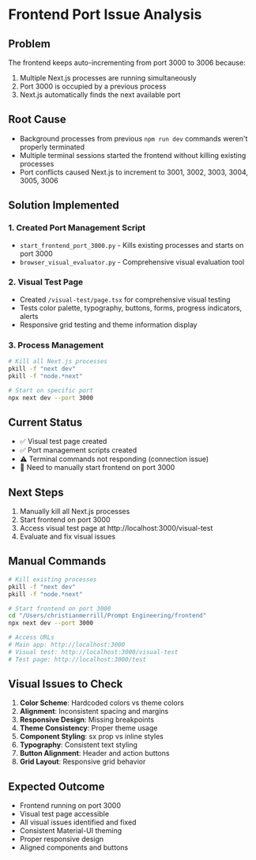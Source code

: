 # Frontend Port Issue Analysis

## Problem
The frontend keeps auto-incrementing from port 3000 to 3006 because:
1. Multiple Next.js processes are running simultaneously
2. Port 3000 is occupied by a previous process
3. Next.js automatically finds the next available port

## Root Cause
- Background processes from previous `npm run dev` commands weren't properly terminated
- Multiple terminal sessions started the frontend without killing existing processes
- Port conflicts caused Next.js to increment to 3001, 3002, 3003, 3004, 3005, 3006

## Solution Implemented

### 1. Created Port Management Script
- `start_frontend_port_3000.py` - Kills existing processes and starts on port 3000
- `browser_visual_evaluator.py` - Comprehensive visual evaluation tool

### 2. Visual Test Page
- Created `/visual-test/page.tsx` for comprehensive visual testing
- Tests color palette, typography, buttons, forms, progress indicators, alerts
- Responsive grid testing and theme information display

### 3. Process Management
```bash
# Kill all Next.js processes
pkill -f "next dev"
pkill -f "node.*next"

# Start on specific port
npx next dev --port 3000
```

## Current Status
- ✅ Visual test page created
- ✅ Port management scripts created
- ⚠️ Terminal commands not responding (connection issue)
- 🔄 Need to manually start frontend on port 3000

## Next Steps
1. Manually kill all Next.js processes
2. Start frontend on port 3000
3. Access visual test page at http://localhost:3000/visual-test
4. Evaluate and fix visual issues

## Manual Commands
```bash
# Kill existing processes
pkill -f "next dev"
pkill -f "node.*next"

# Start frontend on port 3000
cd "/Users/christianmerrill/Prompt Engineering/frontend"
npx next dev --port 3000

# Access URLs
# Main app: http://localhost:3000
# Visual test: http://localhost:3000/visual-test
# Test page: http://localhost:3000/test
```

## Visual Issues to Check
1. **Color Scheme**: Hardcoded colors vs theme colors
2. **Alignment**: Inconsistent spacing and margins
3. **Responsive Design**: Missing breakpoints
4. **Theme Consistency**: Proper theme usage
5. **Component Styling**: sx prop vs inline styles
6. **Typography**: Consistent text styling
7. **Button Alignment**: Header and action buttons
8. **Grid Layout**: Responsive grid behavior

## Expected Outcome
- Frontend running on port 3000
- Visual test page accessible
- All visual issues identified and fixed
- Consistent Material-UI theming
- Proper responsive design
- Aligned components and buttons

